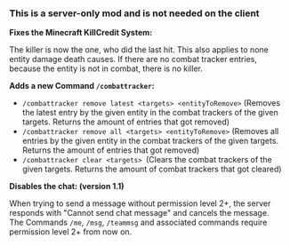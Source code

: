 ### This is a server-only mod and is not needed on the client


**Fixes the Minecraft KillCredit System:**

The killer is now the one, who did the last hit. This also applies to none entity damage death causes. If there are no combat tracker entries, because the entity is not in combat, there is no killer.


**Adds a new Command `/combattracker`:**

- `/combattracker remove latest <targets> <entityToRemove>` (Removes the latest entry by the given entity in the combat trackers of the given targets. Returns the amount of entries that got removed)
- `/combattracker remove all <targets> <entityToRemove>` (Removes all entries by the given entity in the combat trackers of the given targets. Returns the amount of entries that got removed)
- `/combattracker clear <targets> `(Clears the combat trackers of the given targets. Returns the amount of combat trackers that got cleared)


**Disables the chat: (version 1.1)**

When trying to send a message without permission level 2+, the server responds with "Cannot send chat message" and cancels the message.  
The Commands `/me`, `/msg`, `/teammsg` and associated commands require permission level 2+ from now on.
